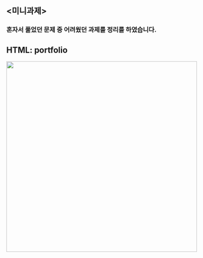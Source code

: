 ## <미니과제> 
### 혼자서 풀었던 문제 중 어려웠던 과제를 정리를 하였습니다.

## HTML: portfolio
<home><img src="https://user-images.githubusercontent.com/66079830/85937550-898cb680-b93f-11ea-9e84-d085979a4ce8.png" width="500px" height="500px"></home>
